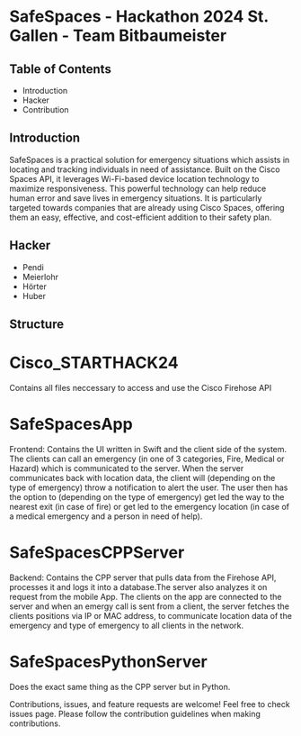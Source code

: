 # SafeSpaces - Hackathon 2024 St. Gallen - Team Bitbaumeister


## Table of Contents

-    Introduction
-    Hacker
-    Contribution

## Introduction

SafeSpaces is a practical solution for emergency situations which assists in locating and tracking individuals in need of assistance. Built on the Cisco Spaces API, it leverages Wi-Fi-based device location technology to maximize responsiveness. This powerful technology can help reduce human error and save lives in emergency situations. It is particularly targeted towards companies that are already using Cisco Spaces, offering them an easy, effective, and cost-efficient addition to their safety plan.

## Hacker
- Pendi
- Meierlohr
- Hörter
- Huber

## Structure
# Cisco_STARTHACK24
Contains all files neccessary to access and use the Cisco Firehose API

# SafeSpacesApp
Frontend: Contains the UI written in Swift and the client side of the system. The clients can call an emergency (in one of 3 categories, Fire, Medical or Hazard) which is communicated to the server.
When the server communicates back with location data, the client will (depending on the type of emergency) throw a notification to alert the user. The user then has the option to (depending on the type of emergency) get led the way to the nearest exit (in case of fire) or get led to the emergency location (in case of a medical emergency and a person in need of help).

# SafeSpacesCPPServer
Backend: Contains the CPP server that pulls data from the Firehose API, processes it and logs it into a database.The server also analyzes it on request from the mobile App. The clients on the app are connected to the server and when an emergy call is sent from a client, the server fetches the clients positions via IP or MAC address, to communicate location data of the emergency and type of emergency to all clients in the network.

# SafeSpacesPythonServer
Does the exact same thing as the CPP server but in Python.


Contributions, issues, and feature requests are welcome! Feel free to check issues page. Please follow the contribution guidelines when making contributions.
